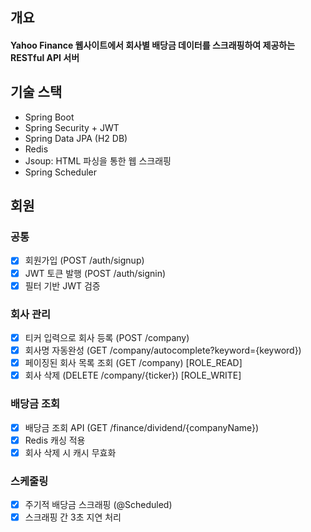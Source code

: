 ## 개요

 #### Yahoo Finance 웹사이트에서 회사별 배당금 데이터를 스크래핑하여 제공하는 RESTful API 서버

## 기술 스택

- Spring Boot
- Spring Security + JWT
- Spring Data JPA (H2 DB)
- Redis
- Jsoup: HTML 파싱을 통한 웹 스크래핑
- Spring Scheduler
  
## 회원

### 공통
 - [x] 회원가입 (POST /auth/signup)
 - [x] JWT 토큰 발행 (POST /auth/signin)
 - [x] 필터 기반 JWT 검증

### 회사 관리
 - [x] 티커 입력으로 회사 등록 (POST /company)
 - [x] 회사명 자동완성 (GET /company/autocomplete?keyword={keyword})
 - [x] 페이징된 회사 목록 조회 (GET /company) [ROLE_READ]
 - [x] 회사 삭제 (DELETE /company/{ticker}) [ROLE_WRITE]

### 배당금 조회
 - [x] 배당금 조회 API (GET /finance/dividend/{companyName})
 - [x] Redis 캐싱 적용
 - [x] 회사 삭제 시 캐시 무효화

### 스케줄링
 - [x] 주기적 배당금 스크래핑 (@Scheduled)
 - [x] 스크래핑 간 3초 지연 처리
